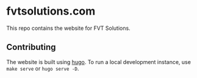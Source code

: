# fvtsolutions.com

This repo contains the website for FVT Solutions.

## Contributing

The website is built using [hugo][hugo].
To run a local development instance, use `make serve` or `hugo serve -D`.

[hugo]: https://gohugo.io
